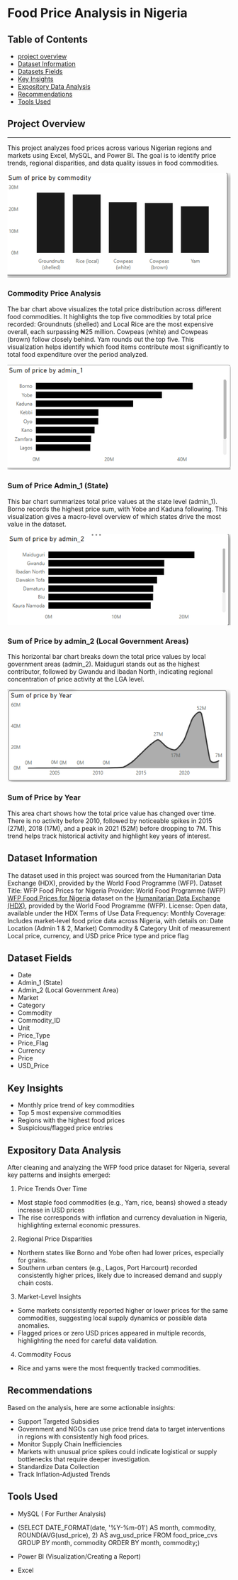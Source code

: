 # Food Price Analysis in Nigeria

## Table of Contents
- [project overview](#project-overview)
- [Dataset Information](#dataset-information)
- [Datasets Fields](dataset-fields)
- [Key Insights](key-insights)
- [Expository Data Analysis](expository-data-analysis)
- [Recommendations](recommendations)
- [Tools Used](#tools-used)

## Project Overview
-----
This project analyzes food prices across various Nigerian regions and markets using Excel, MySQL, and Power BI. The goal is to identify price trends, regional disparities, and data quality issues in food commodities.

![image alt](https://github.com/Abolanle890/Food_price/blob/a7493d8ebd6a2a6d2715a78332b51e8ce9c70424/Bar%20Chat.png)
### Commodity Price Analysis
The bar chart above visualizes the total price distribution across different food commodities. It highlights the top five commodities by total price recorded: Groundnuts (shelled) and Local Rice are the most expensive overall, each surpassing ₦25 million. Cowpeas (white) and Cowpeas (brown) follow closely behind. Yam rounds out the top five. This visualization helps identify which food items contribute most significantly to total food expenditure over the period analyzed.

![image alt](https://github.com/Abolanle890/Food_price/blob/1ee30344881a622aba9df798e49b01264e68b31d/Horizontal%20Bar%20Chat%20(2).png)
### Sum of Price Admin_1 (State)
This bar chart summarizes total price values at the state level (admin_1). Borno records the highest price sum, with Yobe and Kaduna following. This visualization gives a macro-level overview of which states drive the most value in the dataset.

![image alt](https://github.com/Abolanle890/Food_price/blob/7ae82aabe5a000573ee73e118d51ec1fdb224c32/Horizontal%20Bar%20chat.png)
### Sum of Price by admin_2 (Local Government Areas)
This horizontal bar chart breaks down the total price values by local government areas (admin_2). Maiduguri stands out as the highest contributor, followed by Gwandu and Ibadan North, indicating regional concentration of price activity at the LGA level.

![image alt](https://github.com/Abolanle890/Food_price/blob/c892e280750a4a933bc498113b2e7f5fd899490a/Area%20chart.png)
### Sum of Price by Year
This area chart shows how the total price value has changed over time. There is no activity before 2010, followed by noticeable spikes in 2015 (27M), 2018 (17M), and a peak in 2021 (52M) before dropping to 7M. This trend helps track historical activity and highlight key years of interest.

##  Dataset Information
The dataset used in this project was sourced from the Humanitarian Data Exchange (HDX), provided by the World Food Programme (WFP).
Dataset Title: WFP Food Prices for Nigeria
Provider: World Food Programme (WFP) [WFP Food Prices for Nigeria](https://data.humdata.org/dataset/wfp-food-prices-for-nigeria) dataset on the [Humanitarian Data Exchange (HDX)](https://data.humdata.org/), provided by the World Food Programme (WFP).
License: Open data, available under the HDX Terms of Use
Data Frequency: Monthly
Coverage: Includes market-level food price data across Nigeria, with details on:
Date
Location (Admin 1 & 2, Market)
Commodity & Category
Unit of measurement
Local price, currency, and USD price
Price type and price flag

## Dataset Fields
- Date
- Admin_1 (State)
- Admin_2 (Local Government Area)
- Market
- Category
- Commodity
- Commodity_ID
- Unit
- Price_Type
- Price_Flag
- Currency
- Price
- USD_Price

## Key Insights
- Monthly price trend of key commodities
- Top 5 most expensive commodities
- Regions with the highest food prices
- Suspicious/flagged price entries

## Expository Data Analysis
After cleaning and analyzing the WFP food price dataset for Nigeria, several key patterns and insights emerged:
1) Price Trends Over Time
- Most staple food commodities (e.g., Yam, rice, beans) showed a steady increase in USD prices
- The rise corresponds with inflation and currency devaluation in Nigeria, highlighting external economic pressures.
2) Regional Price Disparities
- Northern states like Borno and Yobe often had lower prices, especially for grains.
- Southern urban centers (e.g., Lagos, Port Harcourt) recorded consistently higher prices, likely due to increased demand and supply chain costs.
3)  Market-Level Insights
- Some markets consistently reported higher or lower prices for the same commodities, suggesting local supply dynamics or possible data anomalies.
- Flagged prices or zero USD prices appeared in multiple records, highlighting the need for careful data validation.
4)  Commodity Focus
- Rice and yams were the most frequently tracked commodities.

## Recommendations
Based on the analysis, here are some actionable insights:
- Support Targeted Subsidies
- Government and NGOs can use price trend data to target interventions in regions with consistently high food prices.
- Monitor Supply Chain Inefficiencies
- Markets with unusual price spikes could indicate logistical or supply bottlenecks that require deeper investigation.
- Standardize Data Collection
- Track Inflation-Adjusted Trends

## Tools Used
- MySQL ( For Further Analysis)
- (SELECT
    DATE_FORMAT(date, '%Y-%m-01') AS month,
    commodity,
    ROUND(AVG(usd_price), 2) AS avg_usd_price
FROM food_price_cvs
GROUP BY month, commodity
ORDER BY month, commodity;)

- Power BI (Visualization/Creating a Report)
- Excel 



